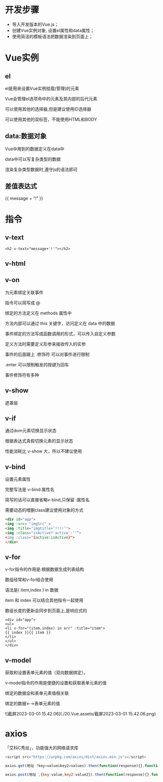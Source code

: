 

# 开发步骤

- 导入开发版本的Vue.js；
- 创建Vue实例对象, 设置el属性和data属性；
- 使用简洁的模板语法把数据渲染到页面上；



# Vue实例

## el

el是用来设置Vue实例挂载(管理)的元素

Vue会管理el选项命中的元素及其内部的后代元素

可以使用其他的选择器,但是建议使用ID选择器

可以使用其他的双标签，不能使用HTML和BODY



## data:数据对象

Vue中用到的数据定义在data中

data中可以写复杂类型的数据

渲染复杂类型数据时,遵守js的语法即可



## 差值表达式

{{ message + “!” }}





# 指令



## v-text

`<h2 v-text="message+'!'"></h2>`



## v-html



## v-on  

为元素绑定关联事件

指令可以简写成 @

绑定的方法定义在 methods 属性中

方法内部可以通过 this 关键字，访问定义在 data 中的数据

 事件绑定的方法写成函数调用的形式，可以传入自定义参数

定义方法时需要定义形参来接收传入的实参

事件的后面跟上 .修饰符 可以对事件进行限制

.enter 可以限制触发的按键为回车

事件修饰符有多种



## v-show

遮罩层



## v-if

通过dom元素切换显示状态

根据表达式真假切换元素的显示状态

性能消耗比 v-show 大，所以不建议使用



## v-bind

设置元素属性

完整写法是 v-bind:属性名

简写的话可以直接省略v-bind,只保留 :属性名

需要动态的增删class建议使用对象的方式

```html
<div id="app">
<img :src= "imgSrc" >
<img :title="imgtitle+’!!!!’"> 
<img :class="isActive?'active':‘’”> 
<img :class="{active:isActive}">
</div>
```



## v-for

v-for指令的作用是:根据数据生成列表结构

 数组经常和v-for结合使用

语法是( item,index ) in 数据

item 和 index 可以结合其他指令一起使用

数组长度的更新会同步到页面上,是响应式的

```
<div id="app"> 
<ul>
<li v-for="(item,index) in arr" :title="item">
{{ index }}{{ item }}
</li> 
</ul>
</div>
```



## v-model

获取和设置表单元素的值（双向数据绑定）。

v-model指令的作用是便捷的设置和获取表单元素的值

绑定的数据会和表单元素值相关联

绑定的数据←→表单元素的值

![截屏2023-03-01 15.42.06](./20.Vue.assets/截屏2023-03-01 15.42.06.png)



# axios

「艾科C秀丝」，功能强大的网络请求库

```js
<script src="https://unpkg.com/axios/dist/axios.min.js"></script>
```

```js
axios.get(地址 ?key=value&key2=values).then(function(response){},function(err){})

axios.post(地址 ,{key:value,key2:value2}).then(function(response){},function(err){})
```

